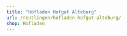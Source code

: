 ```yaml
---
title: "Hofladen Hofgut Alteburg"
url: /reutlingen/hofladen-hofgut-alteburg/
shop: Hofladen
---
```

